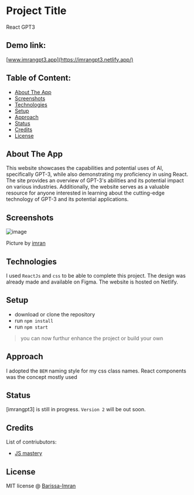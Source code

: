 # Project Title
React GPT3

## Demo link:
[www.imrangpt3.app](https://imrangpt3.netlify.app/)

## Table of Content:

- [About The App](#about-the-app)
- [Screenshots](#screenshots)
- [Technologies](#technologies)
- [Setup](#setup)
- [Approach](#approach)
- [Status](#status)
- [Credits](#credits)
- [License](#license)

## About The App
This website showcases the capabilities and potential uses of AI, specifically GPT-3, while also demonstrating my proficiency in using React. The site provides an overview of GPT-3's abilities and its potential impact on various industries. Additionally, the website serves as a valuable resource for anyone interested in learning about the cutting-edge technology of GPT-3 and its potential applications.

## Screenshots

![image](https://user-images.githubusercontent.com/74467681/213175557-c5532621-e321-4ca1-b480-f34493df57c0.png)

Picture by [imran](https://imrangpt3.netlify.app/)

## Technologies
I used `ReactJs` and `css` to be able to complete this project. The design was already made and available on Figma.
The website is hosted on Netlify.

## Setup
- download or clone the repository
- run `npm install`
- run `npm start`
> you can now furthur enhance the project or build your own

## Approach
I adopted the `BEM` naming style for my css class names. React components was the concept mostly used

## Status
[imrangpt3] is still in progress. `Version 2` will be out soon.

## Credits
List of contriubutors:
- [JS mastery](jsmastery)

## License

MIT license @ [Barissa-Imran](https://github.com/Barissa-Imran)
